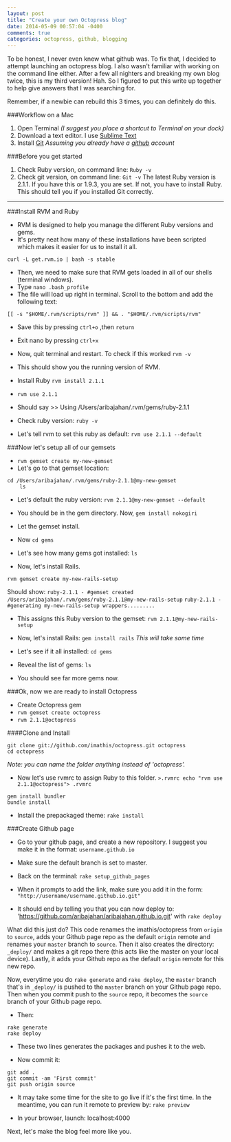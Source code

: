 ```yaml
---
layout: post
title: "Create your own Octopress blog"
date: 2014-05-09 00:57:04 -0400
comments: true
categories: octopress, github, blogging
---
```


To be honest, I never even knew what github was. To fix that, I decided to attempt launching an octopress blog. I also wasn't familiar with working on the command line either. After a few all nighters and breaking my own blog twice, this is my third version! Hah. So I figured to put this write up together to help give answers that I was searching for. 

Remember, if a newbie can rebuild this 3 times, you can definitely do this.  

<!--more-->
###Workflow on a Mac
1. Open Terminal *(I suggest you place a shortcut to Terminal on your dock)*
2. Download a text editor. I use [Sublime Text](http://www.sublimetext.com/)
3. Install [Git](http://git-scm.com/downloads) *Assuming you already have a [github](github.com) account*

###Before you get started
1. Check Ruby version, on command line: `Ruby -v`
2. Check git version, on command line: `Git -v`
   The latest Ruby version is 2.1.1. If you have this or 1.9.3, you are set. If not, you have to install Ruby. 
   This should tell you if you installed Git correctly. 
___
###Install RVM and Ruby
* RVM is designed to help you manage the different Ruby versions and gems. 
* It's pretty neat how many of these installations have been scripted which makes it easier for us to install it all.
<pre><code>curl -L get.rvm.io | bash -s stable</code></pre> 

* Then, we need to make sure that RVM gets loaded in all of our shells (terminal windows). 
* Type `nano .bash_profile`
* The file will load up right in terminal. Scroll to the bottom and add the following text: 
<pre><code>[[ -s "$HOME/.rvm/scripts/rvm" ]] && . "$HOME/.rvm/scripts/rvm" </code></pre> 
* Save this by pressing `ctrl+o` ,then `return`
* Exit nano by pressing `ctrl+x`

* Now, quit terminal and restart. To check if this worked `rvm -v`
* This should show you the running version of RVM. 

* Install Ruby `rvm install 2.1.1`
* `rvm use 2.1.1`
* Should say >> Using /Users/aribajahan/.rvm/gems/ruby-2.1.1

* Check ruby version: `ruby -v`
* Let's tell rvm to set this ruby as default: `rvm use 2.1.1 --default`

###Now let's setup all of our gemsets
* `rvm gemset create my-new-gemset`
* Let's go to that gemset location: 
<pre><code>cd /Users/aribajahan/.rvm/gems/ruby-2.1.1@my-new-gemset
	ls</code></pre>
* Let's default the ruby version: `rvm 2.1.1@my-new-gemset --default`
* You should be in the gem directory. Now, `gem install nokogiri`
* Let the gemset install. 

* Now `cd gems`
* Let's see how many gems got installed: `ls`

* Now, let's install Rails. 
<pre><code>rvm gemset create my-new-rails-setup</code></pre>
Should show: `ruby-2.1.1 - #gemset created /Users/aribajahan/.rvm/gems/ruby-2.1.1@my-new-rails-setup`
`ruby-2.1.1 - #generating my-new-rails-setup wrappers.........`

* This assigns this Ruby version to the gemset: `rvm 2.1.1@my-new-rails-setup`
* Now, let's install Rails: `gem install rails`
_This will take some time_

* Let's see if it all installed: `cd gems`
* Reveal the list of gems: `ls`
* You should see far more gems now. 

###Ok, now we are ready to install Octopress
* Create Octopress gem
* `rvm gemset create octopress`
* `rvm 2.1.1@octopress`

####Clone and Install
<pre><code>git clone git://github.com/imathis/octopress.git octopress
cd octopress </code></pre> 
_Note: you can name the folder anything instead of 'octopress'._

* Now let's use rvmrc to assign Ruby to this folder. 
`>.rvmrc
echo "rvm use 2.1.1@octopress"> .rvmrc`

<pre><code>gem install bundler
bundle install</code></pre>

+ Install the prepackaged theme: `rake install`

###Create Github page
* Go to your github page, and create a new repository. I suggest you make it in the format: `username.github.io`
* Make sure the default branch is set to master. 

* Back on the terminal: `rake setup_github_pages`

* When it prompts to add the link, make sure you add it in the form: `"http://username/username.github.io.git"`
* It should end by telling you that you can now deploy to: 'https://github.com/aribajahan/aribajahan.github.io.git' with `rake deploy`

What did this just do? This code renames the imathis/octopress from `origin` to `source`, adds your Github page repo as the default `origin` remote and renames your `master` branch to `source`. Then it also creates the directory: `_deploy/` and makes a git repo there (this acts like the master on your local device). Lastly, it adds your Github repo as the default `origin` remote for this new repo. 

Now, everytime you do `rake generate` and `rake deploy`, the `master` branch that's in `_deploy/` is pushed to the `master` branch on your Github page repo. Then when you commit push to the `source` repo, it becomes the `source` branch of your Github page repo. 

* Then:
<pre><code>rake generate
rake deploy</code></pre>
* These two lines generates the packages and pushes it to the web. 

* Now commit it: 
<pre><code>git add .
git commit -am 'First commit'
git push origin source</code></pre>

* It may take some time for the site to go live if it's the first time. In the meantime, you can run it remote to preview by:
`rake preview`

* In your browser, launch: localhost:4000

Next, let's make the blog feel more like you. 


